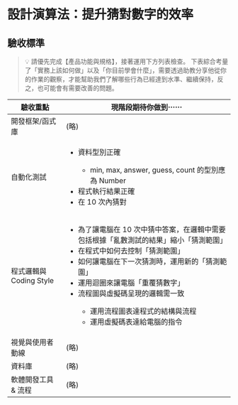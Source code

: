 # 設計演算法：提升猜對數字的效率

## 驗收標準

> 💡  請優先完成【產品功能與規格】，接著運用下方列表檢查。
下表綜合考量了「實務上該如何做」以及「你目前學會什麼」，需要透過助教分享他從你的作業的觀察，才能幫助我們了解哪些行為已經達到水準、繼續保持，反之，也可能會有需要改善的問題。

<table>
  <thead>
    <tr>
      <th>驗收重點</td>
      <th>現階段期待你做到⋯⋯</td>
    </tr>
  </thead>
  <tbody>
    <tr>
      <td>開發框架/函式庫</td>
      <td>(略)</td>
    </tr>
    <tr>
      <td>自動化測試</td>
      <td>
       <ul>
         <li>資料型別正確</li>
         <ul>
           <li>min, max, answer, guess, count 的型別應為 Number</li>
         </ul>
         <li>程式執行結果正確</li>
         <li>在 10 次內猜對</li>
        </ul>
      </td>
    </tr>
    <tr>
      <td>程式邏輯與 Coding Style</td>
      <td>
        <ul>
          <li>為了讓電腦在 10 次中猜中答案，在邏輯中需要包括根據「亂數測試的結果」縮小「猜測範圍」</li>
          <li>在程式中如何去控制「猜測範圍」</li>
          <li>如何讓電腦在下一次猜測時，運用新的「猜測範圍」</li>
          <li>運用迴圈來讓電腦「重覆猜數字」</li>
          <li>流程圖與虛擬碼呈現的邏輯需一致</li>
          <ul>
            <li>運用流程圖表達程式的結構與流程</li>
            <li>運用虛擬碼表達給電腦的指令</li>
          </ul>
        </ul>
      </td>
    </tr>
      <tr>
      <td>視覺與使用者動線</td>
      <td>(略)</td>
    </tr>
    <tr>
      <td>資料庫</td>
      <td>(略)</td>
    </tr>
      <tr>
      <td>軟體開發工具 & 流程</td>
      <td>(略)</td>
    </tr>
  </tbody>
</table>
